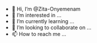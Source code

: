 - 👋 Hi, I’m @Zita-Onyemenam
- 👀 I’m interested in ...
- 🌱 I’m currently learning ...
- 💞️ I’m looking to collaborate on ...
- 📫 How to reach me ...

<!---
Zita-Onyemenam/Zita-Onyemenam is a ✨ special ✨ repository because its `README.md` (this file) appears on your GitHub profile.
You can click the Preview link to take a look at your changes.
--->
